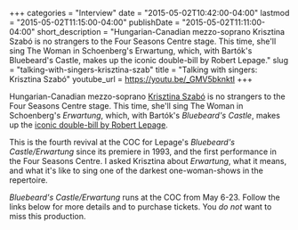 +++
categories = "Interview"
date = "2015-05-02T10:42:00-04:00"
lastmod = "2015-05-02T11:15:00-04:00"
publishDate = "2015-05-02T11:11:00-04:00"
short_description = "Hungarian-Canadian mezzo-soprano Krisztina Szabó is no strangers to the Four Seasons Centre stage. This time, she'll sing The Woman in Schoenberg's Erwartung, which, with Bartók's Bluebeard's Castle, makes up the iconic double-bill by Robert Lepage."
slug = "talking-with-singers-krisztina-szab"
title = "Talking with singers: Krisztina Szabó"
youtube_url = https://youtu.be/_GMV5bknktI
+++

Hungarian-Canadian mezzo-soprano [Krisztina Szabó](http://www.krisztinaszabo.com/) is no strangers to the Four Seasons Centre stage. This time, she'll sing The Woman in Schoenberg's *Erwartung*, which, with Bartók's *Bluebeard's Castle*, makes up the [iconic double-bill by Robert Lepage](http://www.coc.ca/PerformancesAndTickets/1415Season/BluebeardErwartung.aspx). 

This is the fourth revival at the COC for Lepage's *Bluebeard's Castle/Erwartung* since its premiere in 1993, and the first performance in the Four Seasons Centre. I asked Krisztina about *Erwartung*, what it means, and what it's like to sing one of the darkest one-woman-shows in the repertoire.

*Bluebeard's Castle/Erwartung* runs at the COC from May 6-23. Follow the links below for more details and to purchase tickets. You *do not* want to miss this production.
